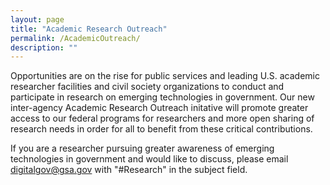 ```yaml
---
layout: page
title: "Academic Research Outreach"
permalink: /AcademicOutreach/
description: ""
---
```


Opportunities are on the rise for public services and leading U.S. academic researcher facilities and civil society organizations to conduct and participate in research on emerging technologies in government. Our new inter-agency Academic Research Outreach initative will promote greater access to our federal programs for researchers and more open sharing of research needs in order for all to benefit from these critical contributions. 

If you are a researcher pursuing greater awareness of emerging technologies in government and would like to discuss, please email digitalgov@gsa.gov with "#Research" in the subject field. 
